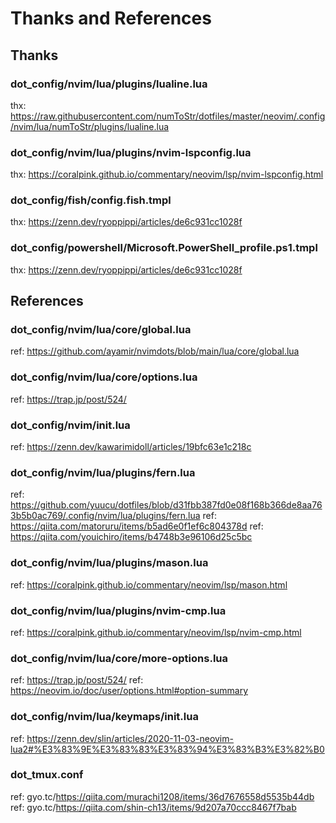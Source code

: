 # Thanks and References

## Thanks

### dot_config/nvim/lua/plugins/lualine.lua

thx: https://raw.githubusercontent.com/numToStr/dotfiles/master/neovim/.config/nvim/lua/numToStr/plugins/lualine.lua

### dot_config/nvim/lua/plugins/nvim-lspconfig.lua

thx: https://coralpink.github.io/commentary/neovim/lsp/nvim-lspconfig.html

### dot_config/fish/config.fish.tmpl

thx: https://zenn.dev/ryoppippi/articles/de6c931cc1028f

### dot_config/powershell/Microsoft.PowerShell_profile.ps1.tmpl

thx: https://zenn.dev/ryoppippi/articles/de6c931cc1028f

## References

### dot_config/nvim/lua/core/global.lua

ref: https://github.com/ayamir/nvimdots/blob/main/lua/core/global.lua

### dot_config/nvim/lua/core/options.lua

ref: https://trap.jp/post/524/

### dot_config/nvim/init.lua

ref: https://zenn.dev/kawarimidoll/articles/19bfc63e1c218c

### dot_config/nvim/lua/plugins/fern.lua

ref: https://github.com/yuucu/dotfiles/blob/d31fbb387fd0e08f168b366de8aa763b5b0ac769/.config/nvim/lua/plugins/fern.lua
ref: https://qiita.com/matoruru/items/b5ad6e0f1ef6c804378d
ref: https://qiita.com/youichiro/items/b4748b3e96106d25c5bc

### dot_config/nvim/lua/plugins/mason.lua

ref: https://coralpink.github.io/commentary/neovim/lsp/mason.html

### dot_config/nvim/lua/plugins/nvim-cmp.lua

ref: https://coralpink.github.io/commentary/neovim/lsp/nvim-cmp.html

### dot_config/nvim/lua/core/more-options.lua

ref: https://trap.jp/post/524/
ref: https://neovim.io/doc/user/options.html#option-summary

### dot_config/nvim/lua/keymaps/init.lua

ref: https://zenn.dev/slin/articles/2020-11-03-neovim-lua2#%E3%83%9E%E3%83%83%E3%83%94%E3%83%B3%E3%82%B0

### dot_tmux.conf

ref: gyo.tc/https://qiita.com/murachi1208/items/36d7676558d5535b44db
ref: gyo.tc/https://qiita.com/shin-ch13/items/9d207a70ccc8467f7bab
